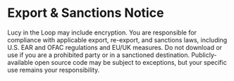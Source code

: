 # Export & Sanctions Notice

Lucy in the Loop may include encryption. You are responsible for compliance
with applicable export, re-export, and sanctions laws, including U.S. EAR and
OFAC regulations and EU/UK measures. Do not download or use if you are a
prohibited party or in a sanctioned destination. Publicly-available open source
code may be subject to exceptions, but your specific use remains your
responsibility.

